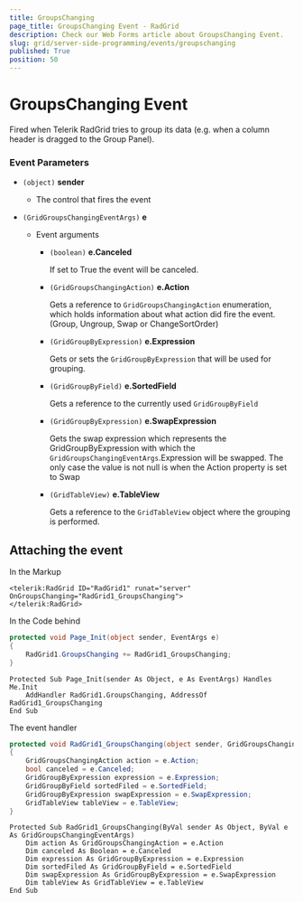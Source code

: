 ```yaml
---
title: GroupsChanging
page_title: GroupsChanging Event - RadGrid
description: Check our Web Forms article about GroupsChanging Event.
slug: grid/server-side-programming/events/groupschanging
published: True
position: 50
---
```


# GroupsChanging Event

Fired when Telerik RadGrid tries to group its data (e.g. when a column header is dragged to the Group Panel).

### Event Parameters

* `(object)` **sender**

    * The control that fires the event

* `(GridGroupsChangingEventArgs)` **e**

    * Event arguments 

        * `(boolean)` **e.Canceled**
            
            If set to True the event will be canceled.

        * `(GridGroupsChangingAction)` **e.Action**

            Gets a reference to `GridGroupsChangingAction` enumeration, which holds information about what action did fire the event. (Group, Ungroup, Swap or ChangeSortOrder)

        * `(GridGroupByExpression)` **e.Expression**

            Gets or sets the `GridGroupByExpression` that will be used for grouping.

        * `(GridGroupByField)` **e.SortedField**

            Gets a reference to the currently used `GridGroupByField`

        * `(GridGroupByExpression)` **e.SwapExpression**

            Gets the swap expression which represents the GridGroupByExpression with which the `GridGroupsChangingEventArgs`.Expression will be swapped.
            The only case the value is not null is when the Action property is set to Swap

        * `(GridTableView)` **e.TableView**

            Gets a reference to the `GridTableView` object where the grouping is performed.

## Attaching the event

In the Markup

````ASP.NET
<telerik:RadGrid ID="RadGrid1" runat="server" OnGroupsChanging="RadGrid1_GroupsChanging">
</telerik:RadGrid>
````

In the Code behind

````C#
protected void Page_Init(object sender, EventArgs e)
{
    RadGrid1.GroupsChanging += RadGrid1_GroupsChanging;
}
````
````VB
Protected Sub Page_Init(sender As Object, e As EventArgs) Handles Me.Init
    AddHandler RadGrid1.GroupsChanging, AddressOf RadGrid1_GroupsChanging
End Sub
````

The event handler

````C#
protected void RadGrid1_GroupsChanging(object sender, GridGroupsChangingEventArgs e)
{
    GridGroupsChangingAction action = e.Action;
    bool canceled = e.Canceled;
    GridGroupByExpression expression = e.Expression;
    GridGroupByField sortedFiled = e.SortedField;
    GridGroupByExpression swapExpression = e.SwapExpression;
    GridTableView tableView = e.TableView;
}
````
````VB
Protected Sub RadGrid1_GroupsChanging(ByVal sender As Object, ByVal e As GridGroupsChangingEventArgs)
    Dim action As GridGroupsChangingAction = e.Action
    Dim canceled As Boolean = e.Canceled
    Dim expression As GridGroupByExpression = e.Expression
    Dim sortedFiled As GridGroupByField = e.SortedField
    Dim swapExpression As GridGroupByExpression = e.SwapExpression
    Dim tableView As GridTableView = e.TableView
End Sub
````

  
